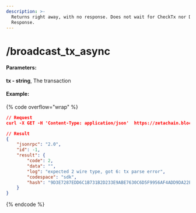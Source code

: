 ```yaml
---
description: >-
  Returns right away, with no response. Does not wait for CheckTx nor DeliverTx
  Response.
---
```


# /broadcast\_tx\_async

#### **Parameters:**

**tx - string**, The transaction

#### Example:

{% code overflow="wrap" %}
```json
// Request
curl -X GET -H 'Content-Type: application/json'  https://zetachain.blockpi.network/rpc/v1/<your-api-key>/broadcast_tx_async?tx=0x46D04F0B4ED3303B86554799E11659D16E144E6976385D65050FBAB56B862891

// Result
{
    "jsonrpc": "2.0",
    "id": -1,
    "result": {
        "code": 2,
        "data": "",
        "log": "expected 2 wire type, got 6: tx parse error",
        "codespace": "sdk",
        "hash": "9D3E7287EDD6C1B731B2D233E9ABE7630C6D5F9956AF4ADD9DA22EB416672286"
    }
}                      
```
{% endcode %}
